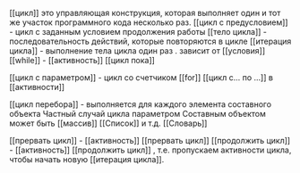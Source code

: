 [[цикл]] это управляющая конструкция, которая выполняет один и тот же участок программного кода несколько раз.
[[цикл с предусловием]] - цикл с заданным условием продолжения работы
	[[тело цикла]] - последовательность действий, которые повторяются в цикле
	[[итерация цикла]] - выполнение тела цикла один раз . зависит от [[условия]]
	[[while]] - [[активность]] [[цикл пока]]

[[цикл с параметром]] - цикл со счетчиком
	[[for]] 
	[[цикл с... по ...]] в [[активности]]

[[цикл перебора]] - выполняется для каждого элемента составного объекта
	Частный случай цикла  параметром
	Составным объектом может быть [[массив]] [[Список]] и т.д. [[Словарь]]
	

[[прервать цикл]] - [[активность]] [[прервать цикл]]
[[продолжить цикл]] - [[активность]] [[продолжить цикл]]  , т.е. пропускаем активности цикла, чтобы начать новую [[итерация цикла]].